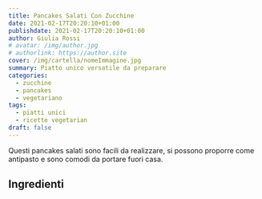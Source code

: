 ```yaml
---
title: Pancakes Salati Con Zucchine
date: 2021-02-17T20:20:10+01:00
publishdate: 2021-02-17T20:20:10+01:00
author: Giulia Rossi
# avatar: /img/author.jpg
# authorlink: https://author.site
cover: /img/cartella/nomeImmagine.jpg
summary: Piatto unico versatile da preparare
categories:
  - zucchine
  - pancakes
  - vegetariano
tags:
  - piatti unici
  - ricette vegetarian
draft: false
---
```


Questi pancakes salati sono facili da realizzare, si possono proporre come antipasto e sono comodi da portare fuori casa.

## Ingredienti

